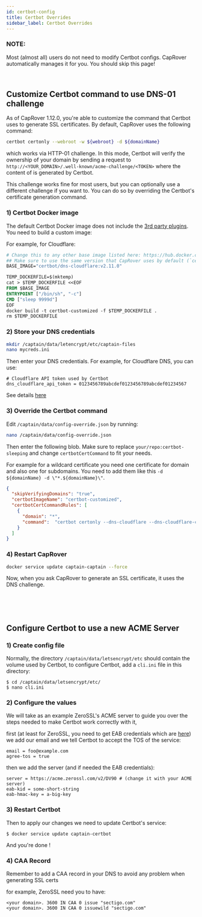 ```yaml
---
id: certbot-config
title: Certbot Overrides
sidebar_label: Certbot Overrides
---
```



### NOTE:
Most (almost all) users do not need to modify Certbot configs. CapRover automatically manages it for you. You should skip this page!

<br/>

## Customize Certbot command to use DNS-01 challenge

As of CapRover 1.12.0, you're able to customize the command that Certbot uses to generate SSL certificates. By default, CapRover uses the following command:
```bash
certbot certonly --webroot -w ${webroot} -d ${domainName}
```
which works via HTTP-01 challenge. In this mode, Certbot will verify the ownership of your domain by sending a request to `http://<YOUR_DOMAIN>/.well-known/acme-challenge/<TOKEN>` where the content of <TOKEN> is generated by Certbot. 

This challenge works fine for most users, but you can optionally use a different challenge if you want to. You can do so by overriding the Certbot's certificate generation command. 

### 1) Certbot Docker image
The default Certbot Docker image does not include the [3rd party plugins](https://hub.docker.com/r/certbot/certbot). You need to build a custom image:

For example, for Cloudflare:
```Dockerfile
# Change this to any other base image listed here: https://hub.docker.com/r/certbot/certbot
## Make sure to use the same version that CapRover uses by default (`certbotImageName` in [CaptainConstant](https://github.com/caprover/caprover/blob/master/src/utils/CaptainConstants.ts#L58)) 
BASE_IMAGE="certbot/dns-cloudflare:v2.11.0"  

TEMP_DOCKERFILE=$(mktemp)
cat > $TEMP_DOCKERFILE <<EOF
FROM $BASE_IMAGE
ENTRYPOINT ["/bin/sh", "-c"]
CMD ["sleep 9999d"]
EOF
docker build -t certbot-customized -f $TEMP_DOCKERFILE .
rm $TEMP_DOCKERFILE
```

### 2) Store your DNS credentials

```bash
mkdir /captain/data/letencrypt/etc/captain-files
nano mycreds.ini
```
Then enter your DNS credentials. For example, for Cloudflare DNS, you can use:
```text
# Cloudflare API token used by Certbot
dns_cloudflare_api_token = 0123456789abcdef0123456789abcdef01234567
```
See details [here](https://eff-certbot.readthedocs.io/en/stable/using.html#dns-plugins)


### 3) Override the Certbot command

Edit `/captain/data/config-override.json` by running:
```bash
nano /captain/data/config-override.json
```

Then enter the following blob. Make sure to replace `your/repo:certbot-sleeping` and change `certbotCertCommand` to fit your needs.

For example for a wildcard certificate you need one certificate for domain and also one for subdomains. You need to add them like this `-d ${domainName} -d \"*.${domainName}\"`.

```json
{
  "skipVerifyingDomains": "true",
  "certbotImageName": "certbot-customized",
  "certbotCertCommandRules": [
    {
      "domain": "*",
      "command":  "certbot certonly --dns-cloudflare --dns-cloudflare-credentials /etc/letsencrypt/captain-files/mycreds.ini -d ${domainName} -d \"*.${domainName}\"" 
    }
  ]
}
```

### 4) Restart CapRover

```bash
docker service update captain-captain --force
```

Now, when you ask CapRover to generate an SSL certificate, it uses the DNS challenge. 

<br/>
<br/>
<br/>

## Configure Certbot to use a new ACME Server

### 1) Create config file

Normally, the directory `/captain/data/letsencrypt/etc` should contain the volume used by Certbot,
to configure Certbot, add a `cli.ini` file in this directory:
```
$ cd /captain/data/letsencrypt/etc/
$ nano cli.ini
```

### 2) Configure the values

We will take as an example ZeroSSL's ACME server to guide you over the steps needed to make Certbot work correctly with it,

first (at least for ZeroSSL, you need to get EAB credentials which are [here](https://app.zerossl.com/developer)) we add our email and we tell Certbot to accept the TOS of the service:
```
email = foo@example.com
agree-tos = true
```

then we add the server (and if needed the EAB credentials):
```
server = https://acme.zerossl.com/v2/DV90 # (change it with your ACME server)
eab-kid = some-short-string
eab-hmac-key = a-big-key
```

### 3) Restart Certbot

Then to apply our changes we need to update Certbot's service:
```
$ docker service update captain-certbot
```

And you're done !

### 4) CAA Record

Remember to add a CAA record in your DNS to avoid any problem when generating SSL certs

for example, ZeroSSL need you to have:
```
<your domain>. 3600 IN CAA 0 issue "sectigo.com"
<your domain>. 3600 IN CAA 0 issuewild "sectigo.com"
```
